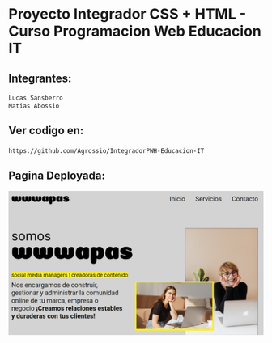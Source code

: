 # Proyecto Integrador CSS + HTML - Curso Programacion Web Educacion IT

## Integrantes:
    Lucas Sansberro
    Matias Abossio

## Ver codigo en:
``
https://github.com/Agrossio/IntegradorPWH-Educacion-IT
``

## Pagina Deployada:

[![Thumbnail](./pics/Preview.PNG)](https://wwwapas.matiabossio.com.ar/)

